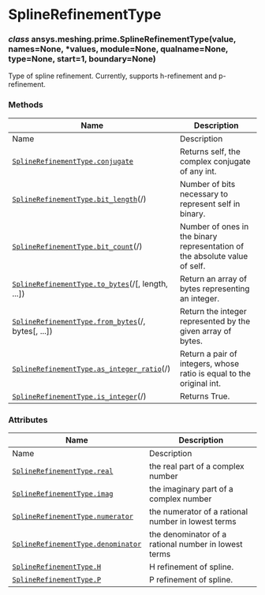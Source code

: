 # SplineRefinementType

<a id="ansys.meshing.prime.SplineRefinementType"></a>

### *class* ansys.meshing.prime.SplineRefinementType(value, names=None, \*values, module=None, qualname=None, type=None, start=1, boundary=None)

Type of spline refinement. Currently, supports h-refinement and p-refinement.

<!-- !! processed by numpydoc !! -->

### Methods

| Name | Description |
|----------------------------------------------------------------------------------------------------------------------------------------------------------------------|----------------------------------------------------------------------------|
| Name | Description |
| [`SplineRefinementType.conjugate`](ansys.meshing.prime.SplineRefinementType.conjugate.md#ansys.meshing.prime.SplineRefinementType.conjugate)                         | Returns self, the complex conjugate of any int.                            |
| [`SplineRefinementType.bit_length`](ansys.meshing.prime.SplineRefinementType.bit_length.md#ansys.meshing.prime.SplineRefinementType.bit_length)(/)                   | Number of bits necessary to represent self in binary.                      |
| [`SplineRefinementType.bit_count`](ansys.meshing.prime.SplineRefinementType.bit_count.md#ansys.meshing.prime.SplineRefinementType.bit_count)(/)                      | Number of ones in the binary representation of the absolute value of self. |
| [`SplineRefinementType.to_bytes`](ansys.meshing.prime.SplineRefinementType.to_bytes.md#ansys.meshing.prime.SplineRefinementType.to_bytes)(/[, length, ...])          | Return an array of bytes representing an integer.                          |
| [`SplineRefinementType.from_bytes`](ansys.meshing.prime.SplineRefinementType.from_bytes.md#ansys.meshing.prime.SplineRefinementType.from_bytes)(/, bytes[, ...])     | Return the integer represented by the given array of bytes.                |
| [`SplineRefinementType.as_integer_ratio`](ansys.meshing.prime.SplineRefinementType.as_integer_ratio.md#ansys.meshing.prime.SplineRefinementType.as_integer_ratio)(/) | Return a pair of integers, whose ratio is equal to the original int.       |
| [`SplineRefinementType.is_integer`](ansys.meshing.prime.SplineRefinementType.is_integer.md#ansys.meshing.prime.SplineRefinementType.is_integer)(/)                   | Returns True.                                                              |

### Attributes

| Name | Description |
|----------------------------------------------------------------------------------------------------------------------------------------------------|------------------------------------------------------|
| Name | Description |
| [`SplineRefinementType.real`](ansys.meshing.prime.SplineRefinementType.real.md#ansys.meshing.prime.SplineRefinementType.real)                      | the real part of a complex number                    |
| [`SplineRefinementType.imag`](ansys.meshing.prime.SplineRefinementType.imag.md#ansys.meshing.prime.SplineRefinementType.imag)                      | the imaginary part of a complex number               |
| [`SplineRefinementType.numerator`](ansys.meshing.prime.SplineRefinementType.numerator.md#ansys.meshing.prime.SplineRefinementType.numerator)       | the numerator of a rational number in lowest terms   |
| [`SplineRefinementType.denominator`](ansys.meshing.prime.SplineRefinementType.denominator.md#ansys.meshing.prime.SplineRefinementType.denominator) | the denominator of a rational number in lowest terms |
| [`SplineRefinementType.H`](ansys.meshing.prime.SplineRefinementType.H.md#ansys.meshing.prime.SplineRefinementType.H)                               | H refinement of spline.                              |
| [`SplineRefinementType.P`](ansys.meshing.prime.SplineRefinementType.P.md#ansys.meshing.prime.SplineRefinementType.P)                               | P refinement of spline.                              |
<!-- vale on -->
